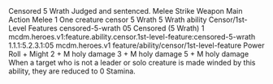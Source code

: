 <ability>
  <name>Censored</name>
  <cost>5 Wrath</cost>
  <flavor>Judged and sentenced.</flavor>
  <keywords>
    <keyword>Melee</keyword>
    <keyword>Strike</keyword>
    <keyword>Weapon</keyword>
  </keywords>
  <type>Main Action</type>
  <distance>Melee 1</distance>
  <target>One creature</target>
  <metadata>
    <class>censor</class>
    <cost>5 Wrath</cost>
    <cost_amount>5</cost_amount>
    <cost_resource>Wrath</cost_resource>
    <feature_type>ability</feature_type>
    <file_dpath>Censor/1st-Level Features</file_dpath>
    <item_id>censored-5-wrath</item_id>
    <item_index>05</item_index>
    <item_name>Censored (5 Wrath)</item_name>
    <level>1</level>
    <scc>mcdm.heroes.v1:feature.ability.censor.1st-level-feature:censored-5-wrath</scc>
    <scdc>1.1.1:5.2.3.1:05</scdc>
    <source>mcdm.heroes.v1</source>
    <type>feature/ability/censor/1st-level-feature</type>
  </metadata>
  <effects>
    <effect type="roll">
      <roll>Power Roll + Might</roll>
      <t1>2 + M holy damage</t1>
      <t2>3 + M holy damage</t2>
      <t3>5 + M holy damage</t3>
    </effect>
    <effect type="mundane">When a target who is not a leader or solo creature is made winded by this ability, they are reduced to 0 Stamina.</effect>
  </effects>
</ability>
